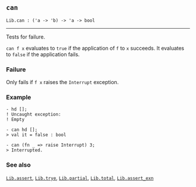 ## `can`

``` hol4
Lib.can : ('a -> 'b) -> 'a -> bool
```

------------------------------------------------------------------------

Tests for failure.

`can f x` evaluates to `true` if the application of `f` to `x` succeeds.
It evaluates to `false` if the application fails.

### Failure

Only fails if `f x` raises the `Interrupt` exception.

### Example

``` hol4
- hd [];
! Uncaught exception:
! Empty

- can hd [];
> val it = false : bool

- can (fn _ => raise Interrupt) 3;
> Interrupted.
```

### See also

[`Lib.assert`](#Lib.assert), [`Lib.trye`](#Lib.trye),
[`Lib.partial`](#Lib.partial), [`Lib.total`](#Lib.total),
[`Lib.assert_exn`](#Lib.assert_exn)
